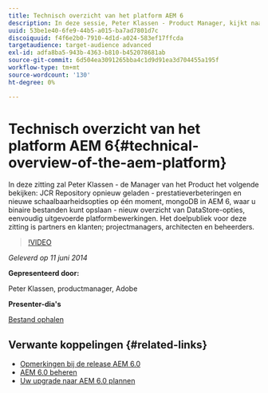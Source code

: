 ```yaml
---
title: Technisch overzicht van het platform AEM 6
description: In deze sessie, Peter Klassen - Product Manager, kijkt naar opnieuw geladen JCR Repository, prestatieverbeteringen en nieuwe schaalbaarheidsopties.
uuid: 53be1e40-6fe9-44b5-a015-ba7ad7801d7c
discoiquuid: f4f6e2b0-7910-4d1d-a024-583ef17ffcda
targetaudience: target-audience advanced
exl-id: adfa8ba5-943b-4363-b810-b452078681ab
source-git-commit: 6d504ea3091265bba4c1d9d91ea3d704455a195f
workflow-type: tm+mt
source-wordcount: '130'
ht-degree: 0%

---
```


# Technisch overzicht van het platform AEM 6{#technical-overview-of-the-aem-platform}

In deze zitting zal Peter Klassen - de Manager van het Product het volgende bekijken: JCR Repository opnieuw geladen - prestatieverbeteringen en nieuwe schaalbaarheidsopties op één moment, mongoDB in AEM 6, waar u binaire bestanden kunt opslaan - nieuw overzicht van DataStore-opties, eenvoudig uitgevoerde platformbewerkingen. Het doelpubliek voor deze zitting is partners en klanten; projectmanagers, architecten en beheerders.

>[!VIDEO](https://video.tv.adobe.com/v/19517/?quality=9)

*Geleverd op 11 juni 2014*

**Gepresenteerd door:**

Peter Klassen, productmanager, Adobe

**Presenter-dia&#39;s**

[Bestand ophalen](assets/aem6-platform-whatsnew.pdf)

## Verwante koppelingen {#related-links}

* [Opmerkingen bij de release AEM 6.0](http://docs.adobe.com/content/docs/en/aem/6-0/release-notes.html)
* [AEM 6.0 beheren](http://docs.adobe.com/docs/en/aem/6-0/manage.html)
* [Uw upgrade naar AEM 6.0 plannen](http://docs.adobe.com/content/docs/en/aem/6-0/deploy/upgrade/planning.html)
